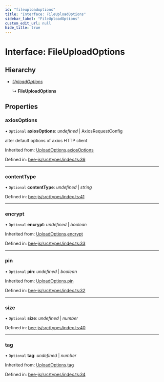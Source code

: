 ```yaml
---
id: "fileuploadoptions"
title: "Interface: FileUploadOptions"
sidebar_label: "FileUploadOptions"
custom_edit_url: null
hide_title: true
---
```


# Interface: FileUploadOptions

## Hierarchy

* [*UploadOptions*](uploadoptions.md)

  ↳ **FileUploadOptions**

## Properties

### axiosOptions

• `Optional` **axiosOptions**: *undefined* \| AxiosRequestConfig

alter default options of axios HTTP client

Inherited from: [UploadOptions](uploadoptions.md).[axiosOptions](uploadoptions.md#axiosoptions)

Defined in: [bee-js/src/types/index.ts:36](https://github.com/ethersphere/bee-js/blob/8087a81/src/types/index.ts#L36)

___

### contentType

• `Optional` **contentType**: *undefined* \| *string*

Defined in: [bee-js/src/types/index.ts:41](https://github.com/ethersphere/bee-js/blob/8087a81/src/types/index.ts#L41)

___

### encrypt

• `Optional` **encrypt**: *undefined* \| *boolean*

Inherited from: [UploadOptions](uploadoptions.md).[encrypt](uploadoptions.md#encrypt)

Defined in: [bee-js/src/types/index.ts:33](https://github.com/ethersphere/bee-js/blob/8087a81/src/types/index.ts#L33)

___

### pin

• `Optional` **pin**: *undefined* \| *boolean*

Inherited from: [UploadOptions](uploadoptions.md).[pin](uploadoptions.md#pin)

Defined in: [bee-js/src/types/index.ts:32](https://github.com/ethersphere/bee-js/blob/8087a81/src/types/index.ts#L32)

___

### size

• `Optional` **size**: *undefined* \| *number*

Defined in: [bee-js/src/types/index.ts:40](https://github.com/ethersphere/bee-js/blob/8087a81/src/types/index.ts#L40)

___

### tag

• `Optional` **tag**: *undefined* \| *number*

Inherited from: [UploadOptions](uploadoptions.md).[tag](uploadoptions.md#tag)

Defined in: [bee-js/src/types/index.ts:34](https://github.com/ethersphere/bee-js/blob/8087a81/src/types/index.ts#L34)
